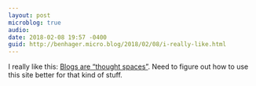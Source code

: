```yaml
---
layout: post
microblog: true
audio: 
date: 2018-02-08 19:57 -0400
guid: http://benhager.micro.blog/2018/02/08/i-really-like.html
---
```

I really like this: [Blogs are “thought spaces”](https://om.co/2018/02/08/blogs-as-though-spaces/). Need to figure out how to use this site better for that kind of stuff. 
